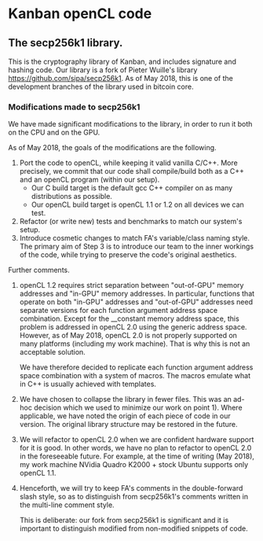# Kanban openCL code


## The secp256k1 library.  
This is the cryptography library of Kanban, and includes signature and hashing code.
Our library is a fork of Pieter Wuille's library https://github.com/sipa/secp256k1. 
As of May 2018, this is one of the development branches of the library used in bitcoin core.

### Modifications made to secp256k1
We have made significant modifications to the library, in order to run it both on the CPU and on the GPU. 

As of May 2018, the goals of the modifications are the following.

1)  Port the code to openCL, while keeping it valid vanilla C/C++.
    More precisely, we commit that our code shall compile/build
    both as a C++ and an openCL program (within our setup).
    - Our C build target is the default gcc C++ compiler on as many distributions as possible.
    - Our openCL build target is openCL 1.1 or 1.2 on all devices 
      we can test. 
2)  Refactor (or write new) tests and benchmarks to match our 
    system's setup.
3)  Introduce cosmetic changes to match FA's variable/class naming 
    style. The primary aim of Step 3 is to introduce our team
    to the inner workings of the code, while trying to
    preserve the code's original aesthetics. 

Further comments.

1)  openCL 1.2 requires strict separation between "out-of-GPU" memory addresses and
    "in-GPU" memory addresses. 
    In particular, functions that operate on both "in-GPU" addresses and "out-of-GPU"
    addresses need separate versions for each function argument address space combination.
    Except for the __constant memory address space, 
    this problem is addressed in openCL 2.0 using the generic address space.
    However, as of May 2018, openCL 2.0 is not properly supported on many platforms 
    (including my work machine). That is why this is not an acceptable solution.

    We have therefore decided to replicate each function argument address space combination
    with a system of macros. The macros emulate what in C++ is usually achieved with templates.
     

2)  We have chosen to collapse the library in fewer files. 
    This was an ad-hoc decision which we used to minimize our
    work on point 1). Where applicable, 
    we have noted the origin of each piece of code
    in our version. 
    The original library structure may be restored in the future.

3)  We will refactor to openCL 2.0 when we are confident 
    hardware support for it is good. 
    In other words, we have no plan to refactor to openCL 2.0 
    in the foreseeable future.
    For example, at the time of writing (May 2018), my work machine
    NVidia Quadro K2000 + stock Ubuntu supports only openCL 1.1. 
4)  Henceforth, we will try to keep FA's comments 
    in the double-forward slash style, so as to distinguish from 
    secp256k1's comments written in the multi-line comment style.
     
    This is deliberate: our fork from secp256k1 is significant
    and it is important to distinguish modified from non-modified 
    snippets of code. 
